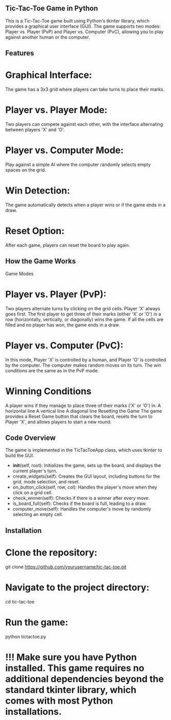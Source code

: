 
## Tic-Tac-Toe Game in Python

This is a Tic-Tac-Toe game built using Python's tkinter library, which provides a graphical user interface (GUI). The game supports two modes: Player vs. Player (PvP) and Player vs. Computer (PvC), allowing you to play against another human or the computer.

## Features
# Graphical Interface:
The game has a 3x3 grid where players can take turns to place their marks.
# Player vs. Player Mode: 
Two players can compete against each other, with the interface alternating between players 'X' and 'O'.
# Player vs. Computer Mode: 
Play against a simple AI where the computer randomly selects empty spaces on the grid.
# Win Detection: 
The game automatically detects when a player wins or if the game ends in a draw.
# Reset Option: 
After each game, players can reset the board to play again.
## How the Game Works
Game Modes
# Player vs. Player (PvP):

Two players alternate turns by clicking on the grid cells. Player 'X' always goes first.
The first player to get three of their marks (either 'X' or 'O') in a row (horizontally, vertically, or diagonally) wins the game.
If all the cells are filled and no player has won, the game ends in a draw.

# Player vs. Computer (PvC):

In this mode, Player 'X' is controlled by a human, and Player 'O' is controlled by the computer.
The computer makes random moves on its turn.
The win conditions are the same as in the PvP mode.

# Winning Conditions
A player wins if they manage to place three of their marks ('X' or 'O') in:
A horizontal line
A vertical line
A diagonal line
Resetting the Game
The game provides a Reset Game button that clears the board, resets the turn to Player 'X', and allows players to start a new round.

## Code Overview

The game is implemented in the TicTacToeApp class, which uses tkinter to build the GUI.

- __init__(self, root): Initializes the game, sets up the board, and displays the current player's turn.
- create_widgets(self): Creates the GUI layout, including buttons for the grid, mode selection, and reset.
- on_button_click(self, row, col): Handles the player's move when they click on a grid cell.
- check_winner(self): Checks if there is a winner after every move.
- is_board_full(self): Checks if the board is full, leading to a draw.
- computer_move(self): Handles the computer's move by randomly selecting an empty cell.

## Installation

# Clone the repository:
git clone https://github.com/yourusername/tic-tac-toe.git

# Navigate to the project directory:
cd tic-tac-toe

# Run the game:
python tictactoe.py

# !!! Make sure you have Python installed. This game requires no additional dependencies beyond the standard tkinter library, which comes with most Python installations.


